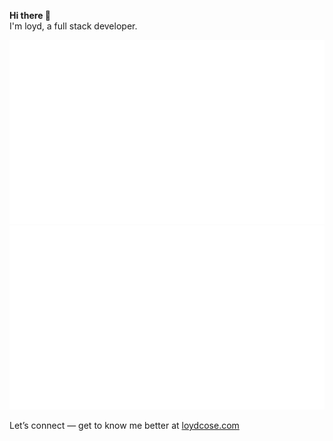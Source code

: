 <b>Hi there 👋</b> <br>
I'm loyd, a full stack developer.

![](https://github.com/loydcose/github-stats/blob/master/generated/overview.svg)
![](https://github.com/loydcose/github-stats/blob/master/generated/languages.svg)

Let’s connect — get to know me better at [loydcose.com](https://loydcose.com)
